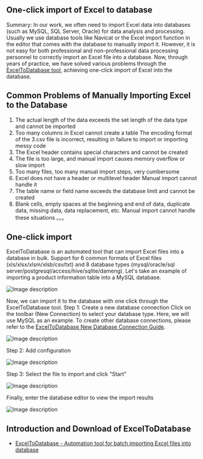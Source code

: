 ## One-click import of Excel to database
Summary: In our work, we often need to import Excel data into databases (such as MySQL, SQL Server, Oracle) for data analysis and processing. Usually we use database tools like Navicat or the Excel import function in the editor that comes with the database to manually import it. However, it is not easy for both professional and non-professional data processing personnel to correctly import an Excel file into a database. 
Now, through years of practice, we have solved various problems through the [ExcelToDatabase tool](https://github.com/ryjfgjl/ExcelToDatabase/blob/master/README.md), achieving one-click import of Excel into the database.

## Common Problems of Manually Importing Excel to the Database
1. The actual length of the data exceeds the set length of the data type and cannot be imported
2. Too many columns in Excel cannot create a table
The encoding format of the 3.csv file is incorrect, resulting in failure to import or importing messy code
4. The Excel header contains special characters and cannot be created
5. The file is too large, and manual import causes memory overflow or slow import
6. Too many files, too many manual import steps, very cumbersome
7. Excel does not have a header or multilevel header Manual import cannot handle it
8. The table name or field name exceeds the database limit and cannot be created
9. Blank cells, empty spaces at the beginning and end of data, duplicate data, missing data, data replacement, etc. Manual import cannot handle these situations
。。。


## One-click import
ExcelToDatabase is an automated tool that can import Excel files into a database in bulk.
Support for 6 common formats of Excel files (xls/xlsx/xlsm/xlsb/csv/txt) and 8 database types (mysql/oracle/sql server/postgresql/access/hive/sqlite/dameng).
Let's take an example of importing a product information table into a MySQL database.

![Image description](https://dev-to-uploads.s3.amazonaws.com/uploads/articles/apd26wmf7y1wgg3lmb73.png)


Now, we can import it to the database with one click through the ExcelToDatabase tool.
Step 1: Create a new database connection
Click on the toolbar (New Connection) to select your database type.  Here, we will use MySQL as an example.  To create other database connections, please refer to the [ExcelToDatabase New Database Connection Guide](https://medium.com/r/?url=https%3A%2F%2Fgithub.com%2Fryjfgjl%2FExcelToDatabase%2Fwiki%2FDatabase-Connection-Guide).

![Image description](https://dev-to-uploads.s3.amazonaws.com/uploads/articles/k6nhek0tvix68q46ls9g.png)



Step 2: Add configuration

![Image description](https://dev-to-uploads.s3.amazonaws.com/uploads/articles/ammd2aw1kvvoe51v85qi.png)



Step 3: Select the file to import and click "Start"

![Image description](https://dev-to-uploads.s3.amazonaws.com/uploads/articles/erwhv8uexha6nxtgimfl.png)



Finally, enter the database editor to view the import results

![Image description](https://dev-to-uploads.s3.amazonaws.com/uploads/articles/iy7m3r3ur5gu7v2anz0l.png)




## Introduction and Download of ExcelToDatabase

- [ExcelToDatabase - Automation tool for batch importing Excel files into database](https://github.com/ryjfgjl/ExcelToDatabase/blob/master/README.md)

